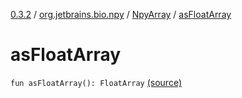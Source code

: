 [0.3.2](../../index.md) / [org.jetbrains.bio.npy](../index.md) / [NpyArray](index.md) / [asFloatArray](.)

# asFloatArray

`fun asFloatArray(): FloatArray` [(source)](https://github.com/JetBrains-Research/npy/blob/0.3.2/src/main/kotlin/org/jetbrains/bio/npy/Npy.kt#L355)